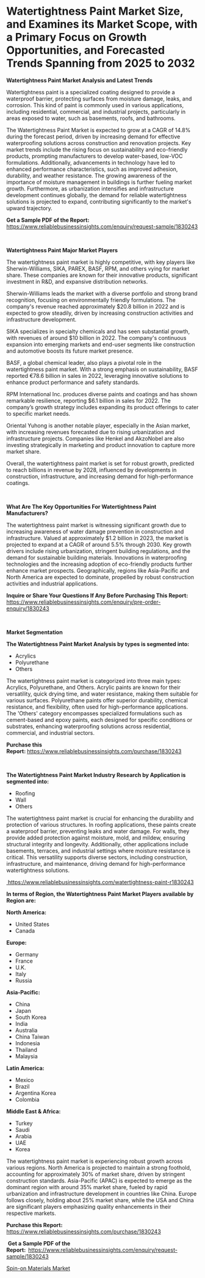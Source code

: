 <p><h1>Watertightness Paint Market Size, and Examines its Market Scope, with a Primary Focus on Growth Opportunities, and Forecasted Trends Spanning from 2025 to 2032</h1></p><p><strong>Watertightness Paint Market Analysis and Latest Trends</strong></p>
<p><p>Watertightness paint is a specialized coating designed to provide a waterproof barrier, protecting surfaces from moisture damage, leaks, and corrosion. This kind of paint is commonly used in various applications, including residential, commercial, and industrial projects, particularly in areas exposed to water, such as basements, roofs, and bathrooms.</p><p>The Watertightness Paint Market is expected to grow at a CAGR of 14.8% during the forecast period, driven by increasing demand for effective waterproofing solutions across construction and renovation projects. Key market trends include the rising focus on sustainability and eco-friendly products, prompting manufacturers to develop water-based, low-VOC formulations. Additionally, advancements in technology have led to enhanced performance characteristics, such as improved adhesion, durability, and weather resistance. The growing awareness of the importance of moisture management in buildings is further fueling market growth. Furthermore, as urbanization intensifies and infrastructure development continues globally, the demand for reliable watertightness solutions is projected to expand, contributing significantly to the market's upward trajectory.</p></p>
<p><strong>Get a Sample PDF of the Report:&nbsp;</strong> <a href="https://www.reliablebusinessinsights.com/enquiry/request-sample/1830243?utm_campaign=3276&utm_medium=2&utm_source=Github&utm_content=ia&utm_term=03042025&utm_id=watertightness-paint">https://www.reliablebusinessinsights.com/enquiry/request-sample/1830243</a></p>
<p>&nbsp;</p>
<p><strong>Watertightness Paint Major Market Players</strong></p>
<p><p>The watertightness paint market is highly competitive, with key players like Sherwin-Williams, SIKA, PAREX, BASF, RPM, and others vying for market share. These companies are known for their innovative products, significant investment in R&D, and expansive distribution networks.</p><p>Sherwin-Williams leads the market with a diverse portfolio and strong brand recognition, focusing on environmentally friendly formulations. The company's revenue reached approximately $20.8 billion in 2022 and is expected to grow steadily, driven by increasing construction activities and infrastructure development.</p><p>SIKA specializes in specialty chemicals and has seen substantial growth, with revenues of around $10 billion in 2022. The company's continuous expansion into emerging markets and end-user segments like construction and automotive boosts its future market presence.</p><p>BASF, a global chemical leader, also plays a pivotal role in the watertightness paint market. With a strong emphasis on sustainability, BASF reported €78.6 billion in sales in 2022, leveraging innovative solutions to enhance product performance and safety standards.</p><p>RPM International Inc. produces diverse paints and coatings and has shown remarkable resilience, reporting $6.1 billion in sales for 2022. The company’s growth strategy includes expanding its product offerings to cater to specific market needs.</p><p>Oriental Yuhong is another notable player, especially in the Asian market, with increasing revenues forecasted due to rising urbanization and infrastructure projects. Companies like Henkel and AkzoNobel are also investing strategically in marketing and product innovation to capture more market share.</p><p>Overall, the watertightness paint market is set for robust growth, predicted to reach billions in revenue by 2028, influenced by developments in construction, infrastructure, and increasing demand for high-performance coatings.</p></p>
<p>&nbsp;</p>
<p><strong>What Are The Key Opportunities For Watertightness Paint Manufacturers?</strong></p>
<p><p>The watertightness paint market is witnessing significant growth due to increasing awareness of water damage prevention in construction and infrastructure. Valued at approximately $1.2 billion in 2023, the market is projected to expand at a CAGR of around 5.5% through 2030. Key growth drivers include rising urbanization, stringent building regulations, and the demand for sustainable building materials. Innovations in waterproofing technologies and the increasing adoption of eco-friendly products further enhance market prospects. Geographically, regions like Asia-Pacific and North America are expected to dominate, propelled by robust construction activities and industrial applications.</p></p>
<p><strong>Inquire or Share Your Questions If Any Before Purchasing This Report:</strong> <a href="https://www.reliablebusinessinsights.com/enquiry/pre-order-enquiry/1830243?utm_campaign=3276&utm_medium=2&utm_source=Github&utm_content=ia&utm_term=03042025&utm_id=watertightness-paint">https://www.reliablebusinessinsights.com/enquiry/pre-order-enquiry/1830243</a></p>
<p>&nbsp;</p>
<p><strong>Market Segmentation</strong></p>
<p><strong>The Watertightness Paint Market Analysis by types is segmented into:</strong></p>
<p><ul><li>Acrylics</li><li>Polyurethane</li><li>Others</li></ul></p>
<p><p>The watertightness paint market is categorized into three main types: Acrylics, Polyurethane, and Others. Acrylic paints are known for their versatility, quick drying time, and water resistance, making them suitable for various surfaces. Polyurethane paints offer superior durability, chemical resistance, and flexibility, often used for high-performance applications. The 'Others' category encompasses specialized formulations such as cement-based and epoxy paints, each designed for specific conditions or substrates, enhancing waterproofing solutions across residential, commercial, and industrial sectors.</p></p>
<p><strong>Purchase this Report:&nbsp;</strong><a href="https://www.reliablebusinessinsights.com/purchase/1830243?utm_campaign=3276&utm_medium=2&utm_source=Github&utm_content=ia&utm_term=03042025&utm_id=watertightness-paint">https://www.reliablebusinessinsights.com/purchase/1830243</a></p>
<p>&nbsp;</p>
<p><strong>The Watertightness Paint Market Industry Research by Application is segmented into:</strong></p>
<p><ul><li>Roofing</li><li>Wall</li><li>Others</li></ul></p>
<p><p>The watertightness paint market is crucial for enhancing the durability and protection of various structures. In roofing applications, these paints create a waterproof barrier, preventing leaks and water damage. For walls, they provide added protection against moisture, mold, and mildew, ensuring structural integrity and longevity. Additionally, other applications include basements, terraces, and industrial settings where moisture resistance is critical. This versatility supports diverse sectors, including construction, infrastructure, and maintenance, driving demand for high-performance watertightness solutions.</p></p>
<p><a href="https://www.reliablebusinessinsights.com/watertightness-paint-r1830243?utm_campaign=3276&utm_medium=2&utm_source=Github&utm_content=ia&utm_term=03042025&utm_id=watertightness-paint">&nbsp;https://www.reliablebusinessinsights.com/watertightness-paint-r1830243</a></p>
<p><strong>In terms of Region, the Watertightness Paint Market Players available by Region are:</strong></p>
<p>
    <p> <strong> North America: </strong>
        <ul>
            <li>United States</li>
            <li>Canada</li>
        </ul>
        </p> 
    <p> <strong> Europe: </strong>
        <ul>
            <li>Germany</li>
            <li>France</li>
            <li>U.K.</li>
            <li>Italy</li>
            <li>Russia</li>
        </ul>
        </p> 
    <p> <strong> Asia-Pacific: </strong>
        <ul>
            <li>China</li>
            <li>Japan</li>
            <li>South Korea</li>
            <li>India</li>
            <li>Australia</li>
            <li>China Taiwan</li>
            <li>Indonesia</li>
            <li>Thailand</li>
            <li>Malaysia</li>
        </ul>
        </p> 
    <p> <strong> Latin America: </strong>
        <ul>
            <li>Mexico</li>
            <li>Brazil</li>
            <li>Argentina Korea</li>
            <li>Colombia</li>
        </ul>
        </p> 
    <p> <strong> Middle East & Africa: </strong>
        <ul>
            <li>Turkey</li>
            <li>Saudi</li>
            <li>Arabia</li>
            <li>UAE</li>
            <li>Korea</li>
        </ul>
    </p>
    </p>
<p><p>The watertightness paint market is experiencing robust growth across various regions. North America is projected to maintain a strong foothold, accounting for approximately 30% of market share, driven by stringent construction standards. Asia-Pacific (APAC) is expected to emerge as the dominant region with around 35% market share, fueled by rapid urbanization and infrastructure development in countries like China. Europe follows closely, holding about 25% market share, while the USA and China are significant players emphasizing quality enhancements in their respective markets.</p></p>
<p><strong>Purchase this Report: </strong><a href="https://www.reliablebusinessinsights.com/purchase/1830243?utm_campaign=3276&utm_medium=2&utm_source=Github&utm_content=ia&utm_term=03042025&utm_id=watertightness-paint">https://www.reliablebusinessinsights.com/purchase/1830243</a></p>
<p>&nbsp;<strong>Get a Sample PDF of the Report:&nbsp;&nbsp;</strong><a href="https://www.reliablebusinessinsights.com/enquiry/request-sample/1830243?utm_campaign=3276&utm_medium=2&utm_source=Github&utm_content=ia&utm_term=03042025&utm_id=watertightness-paint">https://www.reliablebusinessinsights.com/enquiry/request-sample/1830243</a></p>
<p><strong></strong></p>
<p><p><a href="https://github.com/sirayedantte/Market-Research-Report-List-1/blob/main/spin-on-materials-market.md?utm_campaign=3276&utm_medium=2&utm_source=Github&utm_content=ia&utm_term=03042025&utm_id=watertightness-paint">Spin-on Materials Market</a></p></p>